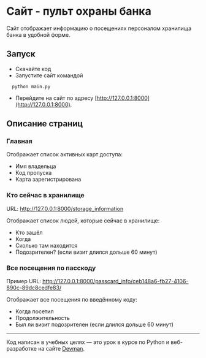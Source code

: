 # Сайт - пульт охраны банка
Сайт отображает информацию о посещениях персоналом хранилища банка в удобной форме.
## Запуск
- Скачайте код
- Запустите сайт командой 
```
  python main.py
  ```
- Перейдите на сайт по адресу [http://127.0.0.1:8000](http://127.0.0.1:8000).

## Описание страниц

### Главная
Отображает список активных карт доступа: 
- Имя владельца
- Код пропуска 
- Карта зарегистрирована

### Кто сейчас в хранилище
URL: http://127.0.0.1:8000/storage_information

Отображает список людей, которые сейчас в хранилище:
- Кто зашёл 
- Когда	
- Сколько там находится	
- Подозрителен? (если визит длился дольше 60 минут)

### Все посещения по пасскоду
Пример URL: http://127.0.0.1:8000/passcard_info/ceb148a6-fb27-4106-890c-89dc8cedfe83/

Отображает все посещения по введённому коду:
- Когда посетил	
- Продолжительность	
- Был ли визит подозрителен (если длился дольше 60 минут)

<!-- - Файл настроек `.env` (находится в папке с кодом) содержит полный путь до каталога вин, который будет загружен на сайт. По умолчанию там указан относительный путь до образца `wine_example.xlsx`
- Можно либо изменять сам файл образца, либо указать путь до своего катлога в `.env`.
- При изменени названия файла каталога вин или его расположения, также следует отразить изменения в `.env`.
-->

---

Код написан в учебных целях — это урок в курсе по Python и веб-разработке на сайте [Devman](https://dvmn.org).